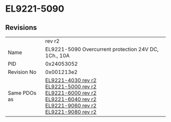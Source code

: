 # EL9221-5090

## Revisions
<table>
<tr>
<td></td>
<td>rev r2</td>
</tr>
<tr>
<td>Name</td>
<td>EL9221-5090 Overcurrent protection 24V DC, 1Ch., 10A</td>
</tr>
<tr>
<td>PID</td>
<td>0x24053052</td>
</tr>
<tr>
<td>Revision No</td>
<td>0x001213e2</td>
</tr>
<tr>
<td>Same PDOs as</td>
<td><a href="EL9221-4030.md">EL9221-4030 rev r2</a><br/><a href="EL9221-5000.md">EL9221-5000 rev r2</a><br/><a href="EL9221-6000.md">EL9221-6000 rev r2</a><br/><a href="EL9221-6040.md">EL9221-6040 rev r2</a><br/><a href="EL9221-9060.md">EL9221-9060 rev r2</a><br/><a href="EL9221-9080.md">EL9221-9080 rev r2</a></td>
</tr>
</table>

